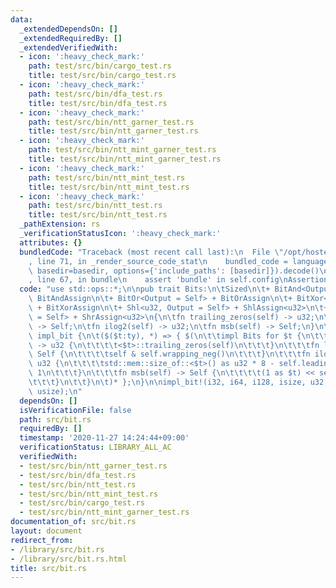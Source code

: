 ```yaml
---
data:
  _extendedDependsOn: []
  _extendedRequiredBy: []
  _extendedVerifiedWith:
  - icon: ':heavy_check_mark:'
    path: test/src/bin/cargo_test.rs
    title: test/src/bin/cargo_test.rs
  - icon: ':heavy_check_mark:'
    path: test/src/bin/dfa_test.rs
    title: test/src/bin/dfa_test.rs
  - icon: ':heavy_check_mark:'
    path: test/src/bin/ntt_garner_test.rs
    title: test/src/bin/ntt_garner_test.rs
  - icon: ':heavy_check_mark:'
    path: test/src/bin/ntt_mint_garner_test.rs
    title: test/src/bin/ntt_mint_garner_test.rs
  - icon: ':heavy_check_mark:'
    path: test/src/bin/ntt_mint_test.rs
    title: test/src/bin/ntt_mint_test.rs
  - icon: ':heavy_check_mark:'
    path: test/src/bin/ntt_test.rs
    title: test/src/bin/ntt_test.rs
  _pathExtension: rs
  _verificationStatusIcon: ':heavy_check_mark:'
  attributes: {}
  bundledCode: "Traceback (most recent call last):\n  File \"/opt/hostedtoolcache/Python/3.9.0/x64/lib/python3.9/site-packages/onlinejudge_verify/documentation/build.py\"\
    , line 71, in _render_source_code_stat\n    bundled_code = language.bundle(stat.path,\
    \ basedir=basedir, options={'include_paths': [basedir]}).decode()\n  File \"/opt/hostedtoolcache/Python/3.9.0/x64/lib/python3.9/site-packages/onlinejudge_verify/languages/user_defined.py\"\
    , line 67, in bundle\n    assert 'bundle' in self.config\nAssertionError\n"
  code: "use std::ops::*;\n\npub trait Bits:\n\tSized\n\t+ BitAnd<Output = Self> +\
    \ BitAndAssign\n\t+ BitOr<Output = Self> + BitOrAssign\n\t+ BitXor<Output = Self>\
    \ + BitXorAssign\n\t+ Shl<u32, Output = Self> + ShlAssign<u32>\n\t+ Shr<u32, Output\
    \ = Self> + ShrAssign<u32>\n{\n\tfn trailing_zeros(self) -> u32;\n\tfn lsb(self)\
    \ -> Self;\n\tfn ilog2(self) -> u32;\n\tfn msb(self) -> Self;\n}\n\nmacro_rules!\
    \ impl_bit {\n\t($($t:ty), *) => { $(\n\t\timpl Bits for $t {\n\t\t\tfn trailing_zeros(self)\
    \ -> u32 {\n\t\t\t\t<$t>::trailing_zeros(self)\n\t\t\t}\n\t\t\tfn lsb(self) ->\
    \ Self {\n\t\t\t\tself & self.wrapping_neg()\n\t\t\t}\n\t\t\tfn ilog2(self) ->\
    \ u32 {\n\t\t\t\tstd::mem::size_of::<$t>() as u32 * 8 - self.leading_zeros() -\
    \ 1\n\t\t\t}\n\t\t\tfn msb(self) -> Self {\n\t\t\t\t(1 as $t) << self.ilog2()\n\
    \t\t\t}\n\t\t}\n\t)* };\n}\n\nimpl_bit!(i32, i64, i128, isize, u32, u64, u128,\
    \ usize);\n"
  dependsOn: []
  isVerificationFile: false
  path: src/bit.rs
  requiredBy: []
  timestamp: '2020-11-27 14:24:44+09:00'
  verificationStatus: LIBRARY_ALL_AC
  verifiedWith:
  - test/src/bin/ntt_garner_test.rs
  - test/src/bin/dfa_test.rs
  - test/src/bin/ntt_test.rs
  - test/src/bin/ntt_mint_test.rs
  - test/src/bin/cargo_test.rs
  - test/src/bin/ntt_mint_garner_test.rs
documentation_of: src/bit.rs
layout: document
redirect_from:
- /library/src/bit.rs
- /library/src/bit.rs.html
title: src/bit.rs
---
```

